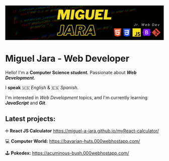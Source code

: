 ![Main Picture](https://github.com/Miguel-A-Jara/Miguel-A-Jara/blob/5491b998d1884b783fed76047d6fc7dd9df302e0/Miguel%20Jara(2).png)
# Miguel Jara - Web Developer

Hello! I'm a **Computer Science _student._** Passionate about **_Web Development_**.

I **speak**  🇺🇸  _English_ &  🇪🇸  _Spanish_. 

I'm interested in _Web Development_ topics, and I'm currently learning **_JavaScript_** and **_Git_**.

## **Latest  projects:**

➗ **React JS Calculator** https://miguel-a-jara.github.io/myReact-calculator/

💻 **Computer World:** https://bavarian-huts.000webhostapp.com/

🕹️ **Pokedex:** https://acuminous-bush.000webhostapp.com/
